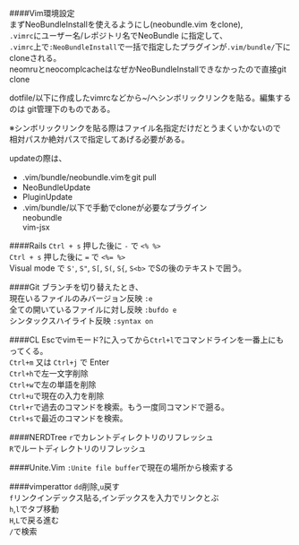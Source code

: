 ####Vim環境設定  
まずNeoBundleInstallを使えるようにし(neobundle.vim をclone),  
`.vimrc`にユーザー名/レポジトリ名でNeoBundle に指定して、  
`.vimrc`上で`:NeoBundleInstall`で一括で指定したプラグインが`.vim/bundle/`下にcloneされる。  
neomruとneocomplcacheはなぜかNeoBundleInstallできなかったので直接git clone  
  
dotfile/以下に作成したvimrcなどから~/へシンボリックリンクを貼る。編集するのは
git管理下のものである。  
  
※シンボリックリンクを貼る際はファイル名指定だけだとうまくいかないので  
相対パスか絶対パスで指定してあげる必要がある。  
  
updateの際は、
* .vim/bundle/neobundle.vimをgit pull  
* NeoBundleUpdate  
* PluginUpdate  
* .vim/bundle/以下で手動でcloneが必要なプラグイン  
neobundle  
vim-jsx  
  
  
####Rails
`Ctrl + s` 押した後に `-` で `<% %>`  
`Ctrl + s` 押した後に `=` で `<%= %>`  
Visual mode で `S'`, `S"`, `S[`, `S(`, `S{`, `S<b>` でSの後のテキストで囲う。  
  
####Git
ブランチを切り替えたとき、  
現在いるファイルのみバージョン反映 `:e`  
全ての開いているファイルに対し反映 `:bufdo e`  
シンタックスハイライト反映 `:syntax on`  
  
####CL
Escでvimモード?に入ってから`Ctrl+l`でコマンドラインを一番上にもってくる。  
`Ctrl+m` 又は `Ctrl+j` で Enter  
`Ctrl+h`で左一文字削除  
`Ctrl+w`で左の単語を削除  
`Ctrl+u`で現在の入力を削除  
`Ctrl+r`で過去のコマンドを検索。もう一度同コマンドで遡る。  
`Ctrl+s`で最近のコマンドを検索。  
  
####NERDTree
`r`でカレントディレクトリのリフレッシュ  
`R`でルートディレクトリのリフレッシュ  
  
####Unite.Vim
`:Unite file buffer`で現在の場所から検索する  
  
####vimperattor
`dd`削除,`u`戻す  
`f`リンクインデックス貼る,インデックスを入力でリンクとぶ  
`h`,`l`でタブ移動  
`H`,`L`で戻る進む  
`/`で検索  
